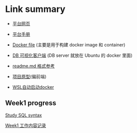 # Link summary

* [平台网页](http://dev.home.ei.infore.com/document/manual)

* [平台手册](http://dev.home.ei.infore.com/document/manual)

* [Docker file](https://github.com/Jacobbishopxy/dockerfile) (主要是用于构建 docker image 和 container)

* [DB 可视化客户端](https://github.com/dbeaver/dbeaver) (DB server 就放在 Ubuntu 的 docker 里面)

* [readme.md 格式参考](https://github.com/Jacobbishopxy/note-rust-lang)

* [项目原型](https://github.com/Jacobbishopxy/cyberbrick)(偏前端)

* [WSL自动启动docker](https://dev.to/bowmanjd/install-docker-on-windows-wsl-without-docker-desktop-34m9)

## Week1 progress

[Study SQL syntax](./Doc/sql_notes/sqlNotes.md)

[Week1 工作内容记录](./202105_weel1/readme.md)
